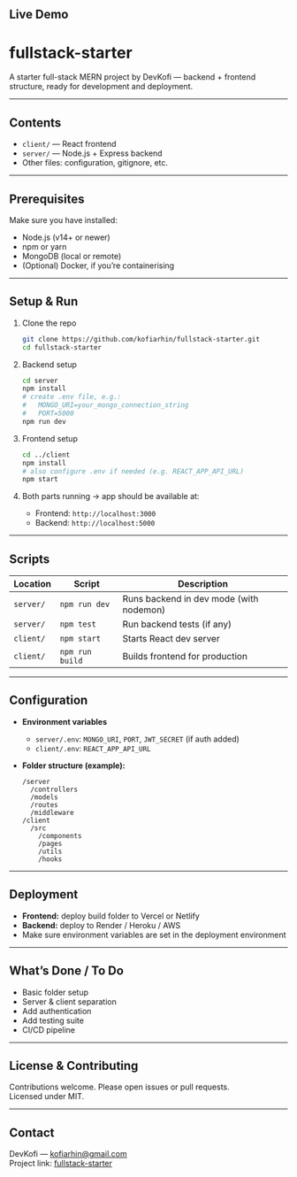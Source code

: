 ## Live Demo

# fullstack-starter

A starter full-stack MERN project by DevKofi — backend + frontend structure, ready for development and deployment.

---

## Contents

- `client/` — React frontend
- `server/` — Node.js + Express backend
- Other files: configuration, gitignore, etc.

---

## Prerequisites

Make sure you have installed:

- Node.js (v14+ or newer)
- npm or yarn
- MongoDB (local or remote)
- (Optional) Docker, if you’re containerising

---

## Setup & Run

1. Clone the repo

   ```bash
   git clone https://github.com/kofiarhin/fullstack-starter.git
   cd fullstack-starter
   ```

2. Backend setup

   ```bash
   cd server
   npm install
   # create .env file, e.g.:
   #   MONGO_URI=your_mongo_connection_string
   #   PORT=5000
   npm run dev
   ```

3. Frontend setup

   ```bash
   cd ../client
   npm install
   # also configure .env if needed (e.g. REACT_APP_API_URL)
   npm start
   ```

4. Both parts running → app should be available at:
   - Frontend: `http://localhost:3000`
   - Backend: `http://localhost:5000`

---

## Scripts

| Location  | Script          | Description                             |
| --------- | --------------- | --------------------------------------- |
| `server/` | `npm run dev`   | Runs backend in dev mode (with nodemon) |
| `server/` | `npm test`      | Run backend tests (if any)              |
| `client/` | `npm start`     | Starts React dev server                 |
| `client/` | `npm run build` | Builds frontend for production          |

---

## Configuration

- **Environment variables**

  - `server/.env`: `MONGO_URI`, `PORT`, `JWT_SECRET` (if auth added)
  - `client/.env`: `REACT_APP_API_URL`

- **Folder structure (example):**
  ```
  /server
    /controllers
    /models
    /routes
    /middleware
  /client
    /src
      /components
      /pages
      /utils
      /hooks
  ```

---

## Deployment

- **Frontend:** deploy build folder to Vercel or Netlify
- **Backend:** deploy to Render / Heroku / AWS
- Make sure environment variables are set in the deployment environment

---

## What’s Done / To Do

- Basic folder setup
- Server & client separation
- Add authentication
- Add testing suite
- CI/CD pipeline

---

## License & Contributing

Contributions welcome. Please open issues or pull requests.  
Licensed under MIT.

---

## Contact

DevKofi — kofiarhin@gmail.com  
Project link: [fullstack-starter](https://github.com/kofiarhin/fullstack-starter)
